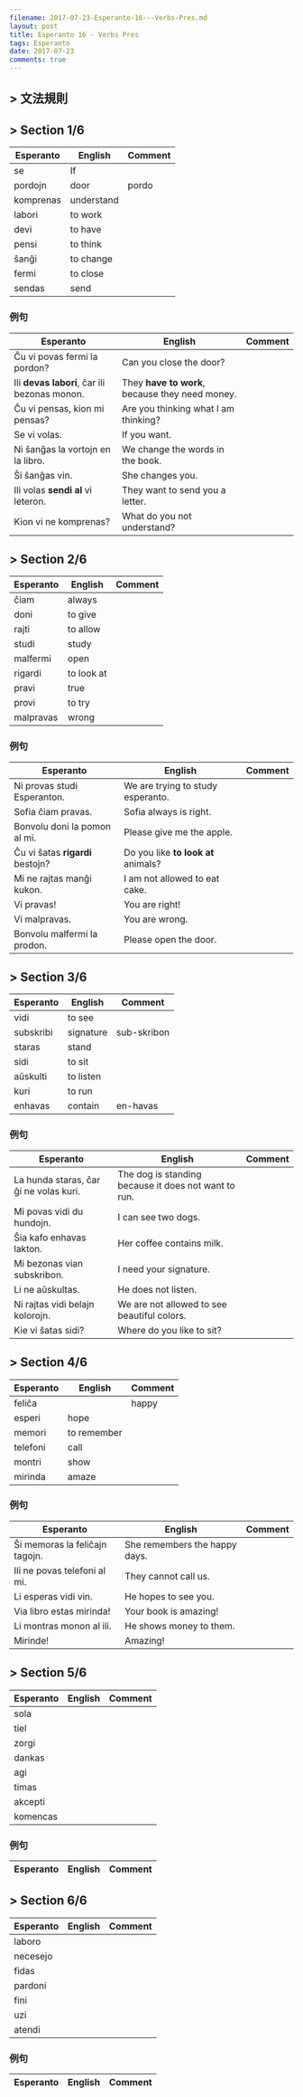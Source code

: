 ```yaml
---
filename: 2017-07-23-Esperanto-16---Verbs-Pres.md
layout: post
title: Esperanto 16 - Verbs Pres
tags: Esperanto
date: 2017-07-23
comments: true
---
```


## > 文法規則

## > Section 1/6

|Esperanto|English|Comment|
|---|---|---|
|se|If||
|pordojn|door|pordo|
|komprenas|understand||
|labori|to work||
|devi|to have||
|pensi|to think||
|ŝanĝi|to change||
|fermi|to close||
|sendas|send||

### 例句

|Esperanto|English|Comment|
|---|---|---|
|Ĉu vi povas fermi la pordon?|Can you close the door?||
|Ili **devas labori**, ĉar ili bezonas monon.|They **have to work**, because they need money.||
|Ĉu vi pensas, kion mi pensas?|Are you thinking what I am thinking?||
|Se vi volas.|If you want.||
|Ni ŝanĝas la vortojn en la libro.|We change the words in the book.||
|Ŝi ŝanĝas vin.|She changes you.||
|Ili volas **sendi al** vi leteron.|They want to send you a letter.||
|Kion vi ne komprenas?|What do you not understand?||

## > Section 2/6

|Esperanto|English|Comment|
|---|---|---|
|ĉiam|always||
|doni|to give||
|rajti|to allow||
|studi|study||
|malfermi|open||
|rigardi|to look at||
|pravi|true||
|provi|to try||
|malpravas|wrong||

### 例句

|Esperanto|English|Comment|
|---|---|---|
|Ni provas studi Esperanton.|We are trying to study esperanto.||
|Sofia ĉiam pravas.|Sofia always is right.||
|Bonvolu doni la pomon al mi.|Please give me the apple.||
|Ĉu vi ŝatas **rigardi** bestojn?|Do you like **to look at** animals?||
|Mi ne rajtas manĝi kukon.|I am not allowed to eat cake.||
|Vi pravas!|You are right!||
|Vi malpravas.|You are wrong.||
|Bonvolu malfermi la prodon.|Please open the door.||

## > Section 3/6

|Esperanto|English|Comment|
|---|---|---|
|vidi|to see||
|subskribi|signature|sub-skribon|
|staras|stand||
|sidi|to sit||
|aŭskulti|to listen||
|kuri|to run||
|enhavas|contain|en-havas|

### 例句

|Esperanto|English|Comment|
|---|---|---|
|La hunda staras, ĉar ĝi ne volas kuri.|The dog is standing because it does not want to run.||
|Mi povas vidi du hundojn.|I can see two dogs.||
|Ŝia kafo enhavas lakton.|Her coffee contains milk.||
|Mi bezonas vian subskribon.|I need your signature.||
|Li ne aŭskultas.|He does not listen.||
|Ni rajtas vidi belajn kolorojn.|We are not allowed to see beautiful colors.||
|Kie vi ŝatas sidi?|Where do you like to sit?||

## > Section 4/6

|Esperanto|English|Comment|
|---|---|---|
|feliĉa||happy|
|esperi|hope||
|memori|to remember||
|telefoni|call||
|montri|show||
|mirinda|amaze||

### 例句

|Esperanto|English|Comment|
|---|---|---|
|Ŝi memoras la feliĉajn tagojn.|She remembers the happy days.||
|Ili ne povas telefoni al mi.|They cannot call us.||
|Li esperas vidi vin.|He hopes to see you.||
|Via libro estas mirinda!|Your book is amazing!||
|Li montras monon al ili.|He shows money to them.||
|Mirinde!|Amazing!||

## > Section 5/6

|Esperanto|English|Comment|
|---|---|---|
|sola|||
|tiel|||
|zorgi|||
|dankas|||
|agi|||
|timas|||
|akcepti|||
|komencas|||

### 例句

|Esperanto|English|Comment|
|---|---|---|

## > Section 6/6

|Esperanto|English|Comment|
|---|---|---|
|laboro|||
|necesejo|||
|fidas|||
|pardoni|||
|fini|||
|uzi|||
|atendi|||

### 例句

|Esperanto|English|Comment|
|---|---|---|
